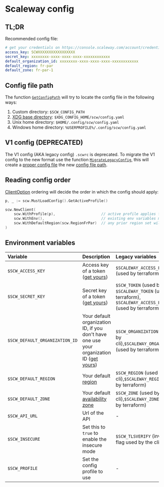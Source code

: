 # Scaleway config

## TL;DR

Recommended config file:

```yaml
# get your credentials on https://console.scaleway.com/account/credentials
access_key: SCWXXXXXXXXXXXXXXXXX
secret_key: xxxxxxxx-xxxx-xxxx-xxxx-xxxxxxxxxxxx
default_organization_id: xxxxxxxx-xxxx-xxxx-xxxx-xxxxxxxxxxxx
default_region: fr-par
default_zone: fr-par-1
```

## Config file path

The function [`GetConfigPath`](https://godoc.org/github.com/scaleway/scaleway-sdk-go/scw#GetConfigPath) will try to locate the config file in the following ways:

1. Custom directory: `$SCW_CONFIG_PATH`
2. [XDG base directory](https://specifications.freedesktop.org/basedir-spec/basedir-spec-latest.html): `$XDG_CONFIG_HOME/scw/config.yaml`
3. Unix home directory: `$HOME/.config/scw/config.yaml`
3. Windows home directory: `%USERPROFILE%/.config/scw/config.yaml`

## V1 config (DEPRECATED)

The V1 config (AKA legacy config) `.scwrc` is deprecated.
To migrate the V1 config to the new format use the function [`MigrateLegacyConfig`](https://godoc.org/github.com/scaleway/scaleway-sdk-go/scw#MigrateLegacyConfig), this will create a [proper config file](#tl-dr) the new [config file path](#config-file-path).

## Reading config order

[ClientOption](https://godoc.org/github.com/scaleway/scaleway-sdk-go/scw#ClientOption) ordering will decide the order in which the config should apply:

```go
p, _ := scw.MustLoadConfig().GetActiveProfile()

scw.NewClient(
    scw.WithProfile(p),                     // active profile applies first
    scw.WithEnv(),                          // existing env variables may overwrite active profile
    scw.WithDefaultRegion(scw.RegionFrPar)  // any prior region set will be discarded to usr the new one
)
```

## Environment variables

| Variable                  | Description                                                                                                                             | Legacy variables                                                                                              |
| :------------------------ | :-------------------------------------------------------------------------------------------------------------------------------------- | :------------------------------------------------------------------------------------------------------------ |
| `$SCW_ACCESS_KEY`         | Access key of a token ([get yours](https://console.scaleway.com/account/credentials))                                                   | `$SCALEWAY_ACCESS_KEY` (used by terraform)                                                                    |
| `$SCW_SECRET_KEY`         | Secret key of a token ([get yours](https://console.scaleway.com/account/credentials))                                                   | `$SCW_TOKEN` (used by cli), `$SCALEWAY_TOKEN` (used by terraform), `$SCALEWAY_ACCESS_KEY` (used by terraform) |
| `$SCW_DEFAULT_ORGANIZATION_ID` | Your default organization ID, if you don't have one use your organization ID ([get yours](https://console.scaleway.com/account/credentials)) | `$SCW_ORGANIZATION` (used by cli),`$SCALEWAY_ORGANIZATION` (used by terraform)                                |
| `$SCW_DEFAULT_REGION`     | Your default [region](https://developers.scaleway.com/en/quickstart/#region-and-zone)                                                   | `$SCW_REGION` (used by cli),`$SCALEWAY_REGION` (used by terraform)                                            |
| `$SCW_DEFAULT_ZONE`       | Your default [availability zone](https://developers.scaleway.com/en/quickstart/#region-and-zone)                                        | `$SCW_ZONE` (used by cli),`$SCALEWAY_ZONE` (used by terraform)                                                |
| `$SCW_API_URL`            | Url of the API                                                                                                                          | -                                                                                                             |
| `$SCW_INSECURE`           | Set this to `true` to enable the insecure mode                                                                                          | `$SCW_TLSVERIFY` (inverse flag used by the cli)                                                               |
| `$SCW_PROFILE`            | Set the config profile to use                                                                                                           | -                                                                                                             |
